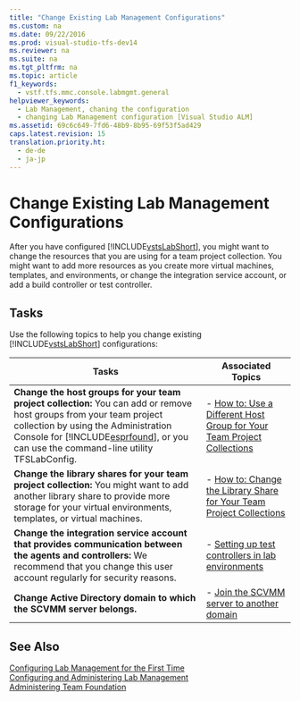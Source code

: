 ```yaml
---
title: "Change Existing Lab Management Configurations"
ms.custom: na
ms.date: 09/22/2016
ms.prod: visual-studio-tfs-dev14
ms.reviewer: na
ms.suite: na
ms.tgt_pltfrm: na
ms.topic: article
f1_keywords: 
  - vstf.tfs.mmc.console.labmgmt.general
helpviewer_keywords: 
  - Lab Management, chaning the configuration
  - changing Lab Management configuration [Visual Studio ALM]
ms.assetid: 69c6c649-7fd6-48b9-8b95-69f53f5ad429
caps.latest.revision: 15
translation.priority.ht: 
  - de-de
  - ja-jp
---
```

# Change Existing Lab Management Configurations
After you have configured [!INCLUDE[vstsLabShort](../vs140/includes/vstslabshort_md.md)], you might want to change the resources that you are using for a team project collection. You might want to add more resources as you create more virtual machines, templates, and environments, or change the integration service account, or add a build controller or test controller.  
  
## Tasks  
 Use the following topics to help you change existing [!INCLUDE[vstsLabShort](../vs140/includes/vstslabshort_md.md)] configurations:  
  
|Tasks|Associated Topics|  
|-----------|-----------------------|  
|**Change the host groups for your team project collection:** You can add or remove host groups from your team project collection by using the Administration Console for [!INCLUDE[esprfound](../vs140/includes/esprfound_md.md)], or you can use the command-line utility TFSLabConfig.|-   [How to: Use a Different Host Group for Your Team Project Collections](../vs140/change-the-host-groups-for-your-team-project-collections.md)|  
|**Change the library shares for your team project collection:** You might want to add another library share to provide more storage for your virtual environments, templates, or virtual machines.|-   [How to: Change the Library Share for Your Team Project Collections](../vs140/change-the-library-share-for-your-team-project-collections.md)|  
|**Change the integration service account that provides communication between the agents and controllers:** We recommend that you change this user account regularly for security reasons.|-   [Setting up test   controllers in lab environments](assetId:///f5113275-14f5-4a40-8e3a-50d347ddb83a)|  
|**Change Active Directory domain to which the SCVMM server belongs.**|-   [Join the SCVMM server to another domain](../vs140/join-the-scvmm-server-to-another-domain.md)|  
  
## See Also  
 [Configuring Lab Management for the First Time](../vs140/configure-lab-management-for-scvmm-environments.md)   
 [Configuring and Administering Lab Management](../vs140/configure-and-administer-lab-management.md)   
 [Administering Team Foundation](assetId:///b29b394e-b704-4ebb-ac4b-8c83eb124dd3)